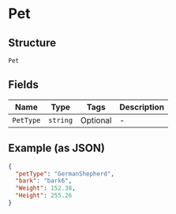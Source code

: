 
# Pet

## Structure

`Pet`

## Fields

| Name | Type | Tags | Description |
|  --- | --- | --- | --- |
| `PetType` | `string` | Optional | - |

## Example (as JSON)

```json
{
  "petType": "GermanShepherd",
  "bark": "bark6",
  "Weight": 152.38,
  "Height": 255.26
}
```

